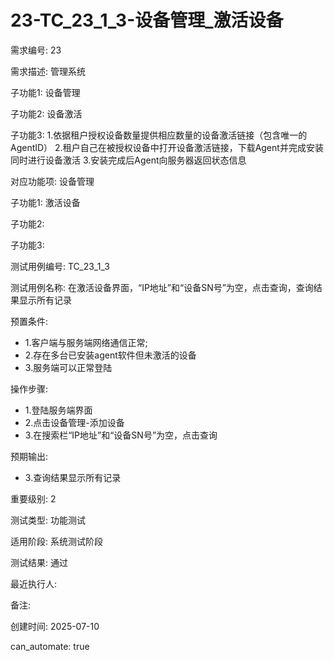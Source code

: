 # 23-TC_23_1_3-设备管理_激活设备

需求编号: 23

需求描述: 管理系统

子功能1: 设备管理

子功能2: 设备激活

子功能3: 1.依据租户授权设备数量提供相应数量的设备激活链接（包含唯一的AgentID）
2.租户自己在被授权设备中打开设备激活链接，下载Agent并完成安装同时进行设备激活
3.安装完成后Agent向服务器返回状态信息


对应功能项: 设备管理

子功能1: 激活设备

子功能2: 

子功能3: 


测试用例编号: TC_23_1_3

测试用例名称: 在激活设备界面，“IP地址”和“设备SN号”为空，点击查询，查询结果显示所有记录

预置条件:
- 1.客户端与服务端网络通信正常;
- 2.存在多台已安装agent软件但未激活的设备
- 3.服务端可以正常登陆

操作步骤:
- 1.登陆服务端界面
- 2.点击设备管理-添加设备
- 3.在搜索栏“IP地址”和“设备SN号”为空，点击查询

预期输出:
- 3.查询结果显示所有记录

重要级别: 2

测试类型: 功能测试

适用阶段: 系统测试阶段

测试结果: 通过

最近执行人: 

备注: 

创建时间: 2025-07-10

can_automate: true
